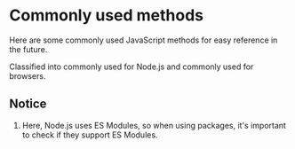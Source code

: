 # Commonly used methods

Here are some commonly used JavaScript methods for easy reference in the future.

Classified into commonly used for Node.js and commonly used for browsers.

## Notice

1. Here, Node.js uses ES Modules, so when using packages, it's important to check if they support ES Modules.